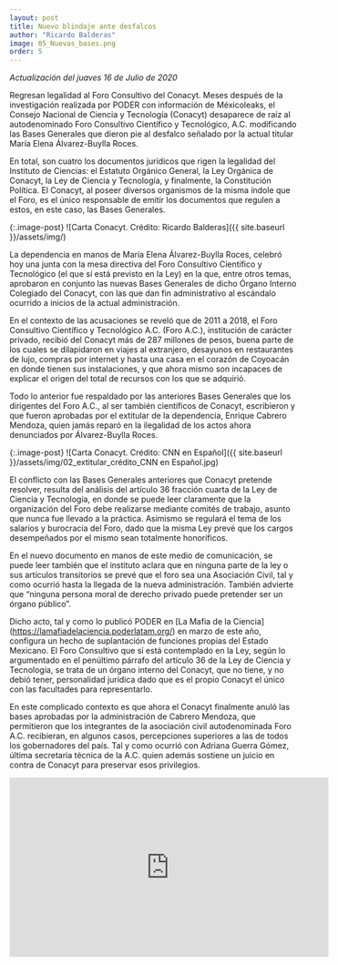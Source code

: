 ```yaml
---
layout: post
title: Nuevo blindaje ante desfalcos
author: "Ricardo Balderas"
image: 05_Nuevas_bases.png
order: 5
---
```

_Actualización del juaves 16 de Julio de 2020_

Regresan legalidad al Foro Consultivo del Conacyt. Meses después de la investigación realizada por PODER con información de Méxicoleaks, el Consejo Nacional de Ciencia y Tecnología (Conacyt) desaparece de raíz al autodenominado Foro Consultivo Científico y Tecnológico, A.C. modificando las Bases Generales que dieron pie al desfalco señalado por la actual titular María Elena Álvarez-Buylla Roces.  

En total, son cuatro los documentos jurídicos que rigen la legalidad del Instituto de Ciencias: el Estatuto Orgánico General, la Ley Orgánica de Conacyt, la Ley de Ciencia y Tecnología, y finalmente, la Constitución Política. El Conacyt, al poseer diversos organismos de la misma índole que el Foro, es el único responsable de emitir los documentos que regulen a estos, en este caso, las Bases Generales. 

{:.image-post}
![Carta Conacyt. Crédito: Ricardo Balderas]({{ site.baseurl }}/assets/img/)

La dependencia en manos de María Elena Álvarez-Buylla Roces, celebró hoy una junta con la mesa directiva del Foro Consultivo Científico y Tecnológico (el que sí está previsto en la Ley) en la que, entre otros temas, aprobaron en conjunto las nuevas Bases Generales de dicho Órgano Interno Colegiado del Conacyt, con las que dan fin administrativo al escándalo ocurrido a inicios de la actual administración.

En el contexto de las acusaciones se reveló que de 2011 a 2018, el Foro Consultivo Científico y Tecnológico A.C. (Foro A.C.), institución de carácter privado, recibió del Conacyt más de 287 millones de pesos, buena parte de los cuales se dilapidaron en viajes al extranjero, desayunos en restaurantes de lujo, compras por internet y hasta una casa en el corazón de Coyoacán en donde tienen sus instalaciones, y que ahora mismo son incapaces de explicar el origen del total de recursos con los que se adquirió. 

Todo lo anterior fue respaldado por las anteriores Bases Generales que los dirigentes del Foro A.C., al ser también científicos de Conacyt, escribieron y que fueron aprobadas por el extitular de la dependencia, Enrique Cabrero Mendoza, quien jamás reparó en la ilegalidad de los actos ahora denunciados por Álvarez-Buylla Roces.

{:.image-post}
![Carta Conacyt. Crédito: CNN en Español]({{ site.baseurl }}/assets/img/02_extitular_crédito_CNN en Español.jpg)

El conflicto con las Bases Generales anteriores que Conacyt pretende resolver, resulta del análisis del artículo 36 fracción cuarta de la Ley de Ciencia y Tecnología, en donde se puede leer claramente que la organización del Foro debe realizarse mediante comités de trabajo, asunto que nunca fue llevado a la práctica. Asimismo se regulará el tema de los salarios y burocracia del Foro, dado que la misma Ley prevé que los cargos desempeñados por el mismo sean totalmente honoríficos. 

En el nuevo documento en manos de este medio de comunicación, se puede leer también que el instituto aclara que en ninguna parte de la ley o sus artículos transitorios se prevé que el foro sea una Asociación Civil, tal y como ocurrió hasta la llegada de la nueva administración. También advierte que “ninguna persona moral de derecho privado puede pretender ser un órgano público”. 

Dicho acto, tal y como lo publicó PODER en [La Mafia de la Ciencia] (https://lamafiadelaciencia.poderlatam.org/) en marzo de este año, configura un hecho de suplantación de funciones propias del Estado Mexicano. El Foro Consultivo que sí está contemplado en la Ley, según lo argumentado en el penúltimo párrafo del artículo 36 de la Ley de Ciencia y Tecnología, se trata de un órgano interno del Conacyt, que no tiene, y no debió tener, personalidad jurídica dado que es el propio Conacyt el único con las facultades para representarlo. 

En este complicado contexto es que ahora el Conacyt finalmente anuló las bases aprobadas por la administración de Cabrero Mendoza, que permitieron que los integrantes de la asociación civil autodenominada Foro A.C. recibieran, en algunos casos, percepciones superiores a las de todos los gobernadores del país. Tal y como ocurrió con Adriana Guerra Gómez, última secretaria técnica de la A.C. quien además sostiene un juicio en contra de Conacyt para preservar esos privilegios.


<iframe width="560" height="315" src="https://www.youtube.com/embed/VDp3kBnqq98" frameborder="0" allow="accelerometer; autoplay; encrypted-media; gyroscope; picture-in-picture" allowfullscreen></iframe>
